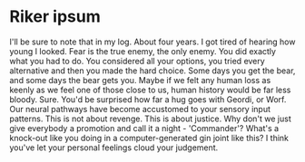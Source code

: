 # Riker ipsum

I'll be sure to note that in my log. About four years. I got tired of hearing how young I looked. Fear is the true enemy, the only enemy. You did exactly what you had to do. You considered all your options, you tried every alternative and then you made the hard choice. Some days you get the bear, and some days the bear gets you. Maybe if we felt any human loss as keenly as we feel one of those close to us, human history would be far less bloody. Sure. You'd be surprised how far a hug goes with Geordi, or Worf. Our neural pathways have become accustomed to your sensory input patterns. This is not about revenge. This is about justice. Why don't we just give everybody a promotion and call it a night - 'Commander'? What's a knock-out like you doing in a computer-generated gin joint like this? I think you've let your personal feelings cloud your judgement.